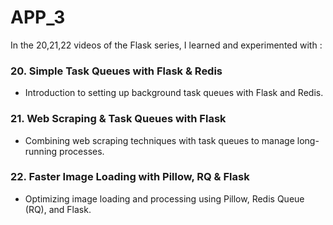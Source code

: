 # APP_3

In the 20,21,22 videos of the Flask series, I learned and experimented with :

### 20. Simple Task Queues with Flask & Redis
- Introduction to setting up background task queues with Flask and Redis.

### 21. Web Scraping & Task Queues with Flask
- Combining web scraping techniques with task queues to manage long-running processes.

### 22. Faster Image Loading with Pillow, RQ & Flask
- Optimizing image loading and processing using Pillow, Redis Queue (RQ), and Flask.
